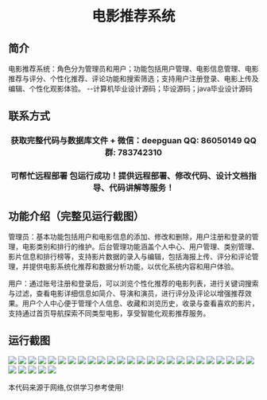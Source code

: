 <p><h1 align="center">电影推荐系统</h1></p>

## 简介
电影推荐系统：角色分为管理员和用户；功能包括用户管理、电影信息管理、电影推荐与评分、个性化推荐、评论功能和搜索筛选；支持用户注册登录、电影上传及编辑、个性化观影体验。    --计算机毕业设计源码；毕设源码；java毕业设计源码


## 联系方式
<p><h3 align="center">获取完整代码与数据库文件 + 微信：deepguan QQ: 86050149 QQ群: 783742310</h3></p>
<p><h3 align="center">可帮忙远程部署 包运行成功！提供远程部署、修改代码、设计文档指导、代码讲解等服务！</h3></p>

## 功能介绍（完整见运行截图）
管理员：基本功能包括用户和电影信息的添加、修改和删除，用户注册和登录的管理，电影类别和排行的维护。后台管理功能涵盖个人中心、用户管理、类别管理、影片信息和排行榜等，支持影片数据的录入与编辑，包括海报上传、评分和评论管理，并提供电影系统化推荐和数据分析功能，以优化系统内容和用户体验。

用户：通过账号注册和登录后，可以浏览个性化推荐的电影列表，进行关键词搜索与过滤，查看电影详细信息如简介、导演和演员，进行评分及评论以增强推荐效果。用户个人中心便于管理个人信息、收藏和浏览历史，收录与查看喜欢的影片，支持通过首页导航探索不同类型电影，享受智能化观影推荐服务。


## 运行截图
![](https://bs-1329754181.cos.ap-shanghai.myqcloud.com/ssm/MovieRecommendationSystem/img/001.jpg)
![](https://bs-1329754181.cos.ap-shanghai.myqcloud.com/ssm/MovieRecommendationSystem/img/002.jpg)
![](https://bs-1329754181.cos.ap-shanghai.myqcloud.com/ssm/MovieRecommendationSystem/img/003.jpg)
![](https://bs-1329754181.cos.ap-shanghai.myqcloud.com/ssm/MovieRecommendationSystem/img/004.jpg)
![](https://bs-1329754181.cos.ap-shanghai.myqcloud.com/ssm/MovieRecommendationSystem/img/005.jpg)
![](https://bs-1329754181.cos.ap-shanghai.myqcloud.com/ssm/MovieRecommendationSystem/img/006.jpg)
![](https://bs-1329754181.cos.ap-shanghai.myqcloud.com/ssm/MovieRecommendationSystem/img/007.jpg)
![](https://bs-1329754181.cos.ap-shanghai.myqcloud.com/ssm/MovieRecommendationSystem/img/008.jpg)
![](https://bs-1329754181.cos.ap-shanghai.myqcloud.com/ssm/MovieRecommendationSystem/img/009.jpg)
![](https://bs-1329754181.cos.ap-shanghai.myqcloud.com/ssm/MovieRecommendationSystem/img/010.jpg)
![](https://bs-1329754181.cos.ap-shanghai.myqcloud.com/ssm/MovieRecommendationSystem/img/011.jpg)
![](https://bs-1329754181.cos.ap-shanghai.myqcloud.com/ssm/MovieRecommendationSystem/img/012.jpg)
![](https://bs-1329754181.cos.ap-shanghai.myqcloud.com/ssm/MovieRecommendationSystem/img/013.jpg)
![](https://bs-1329754181.cos.ap-shanghai.myqcloud.com/ssm/MovieRecommendationSystem/img/014.jpg)
![](https://bs-1329754181.cos.ap-shanghai.myqcloud.com/ssm/MovieRecommendationSystem/img/015.jpg)
![](https://bs-1329754181.cos.ap-shanghai.myqcloud.com/ssm/MovieRecommendationSystem/img/016.jpg)
![](https://bs-1329754181.cos.ap-shanghai.myqcloud.com/ssm/MovieRecommendationSystem/img/017.jpg)
![](https://bs-1329754181.cos.ap-shanghai.myqcloud.com/ssm/MovieRecommendationSystem/img/018.jpg)
![](https://bs-1329754181.cos.ap-shanghai.myqcloud.com/ssm/MovieRecommendationSystem/img/019.jpg)
![](https://bs-1329754181.cos.ap-shanghai.myqcloud.com/ssm/MovieRecommendationSystem/img/020.jpg)
![](https://bs-1329754181.cos.ap-shanghai.myqcloud.com/ssm/MovieRecommendationSystem/img/021.jpg)
![](https://bs-1329754181.cos.ap-shanghai.myqcloud.com/ssm/MovieRecommendationSystem/img/022.jpg)
![](https://bs-1329754181.cos.ap-shanghai.myqcloud.com/ssm/MovieRecommendationSystem/img/023.jpg)
![](https://bs-1329754181.cos.ap-shanghai.myqcloud.com/ssm/MovieRecommendationSystem/img/024.jpg)
![](https://bs-1329754181.cos.ap-shanghai.myqcloud.com/ssm/MovieRecommendationSystem/img/025.jpg)
![](https://bs-1329754181.cos.ap-shanghai.myqcloud.com/ssm/MovieRecommendationSystem/img/026.jpg)
![](https://bs-1329754181.cos.ap-shanghai.myqcloud.com/ssm/MovieRecommendationSystem/img/027.jpg)
![](https://bs-1329754181.cos.ap-shanghai.myqcloud.com/ssm/MovieRecommendationSystem/img/028.jpg)
![](https://bs-1329754181.cos.ap-shanghai.myqcloud.com/ssm/MovieRecommendationSystem/img/029.jpg)
![](https://bs-1329754181.cos.ap-shanghai.myqcloud.com/ssm/MovieRecommendationSystem/img/030.jpg)

<p>本代码来源于网络,仅供学习参考使用!</p>
